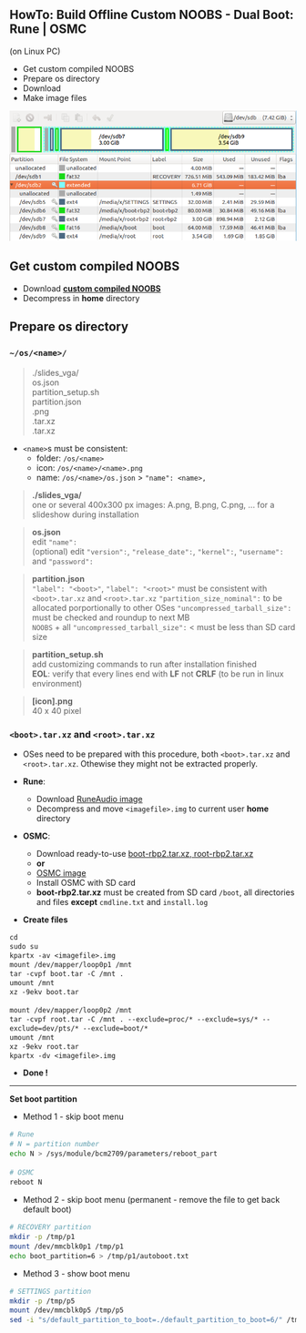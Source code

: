 HowTo: Build Offline Custom NOOBS - Dual Boot: Rune | OSMC
---
(on Linux PC)  
  
- Get custom compiled NOOBS
- Prepare os directory  
- Download
- Make image files

![partitions](https://github.com/rern/_assets/blob/master/RPi2-3.Dual.Boot-Rune.OSMC/NOOBS_partitions.PNG)  

Get custom compiled NOOBS
---
- Download [**custom compiled NOOBS**](https://github.com/rern/_assets/raw/master/RPi2-3.Dual.Boot-Rune.OSMC/noobs.zip)
- Decompress in **home** directory

Prepare os directory
---

### `~/os/<name>/`
>./slides_vga/  
>	os.json  
>	partition_setup.sh  
>	partition.json  
>	<name>.png  
>	<boot>.tar.xz  
>	<root>.tar.xz  

- `<name>`s must be consistent:
	- folder: `/os/<name>`
	- icon: `/os/<name>/<name>.png`
	- name: `/os/<name>/os.json` > `"name": <name>,`

>**./slides_vga/**  
>	one or several 400x300 px images: A.png, B.png, C.png, ... for a slideshow during installation
	
>**os.json**  
>	edit `"name":`  
>	(optional) edit `"version":`, `"release_date":`, `"kernel":`, `"username":` and `"password":` 

>**partition.json**  
>	`"label": "<boot>"`, `"label": "<root>"` must be consistent with `<boot>.tar.xz` and `<root>.tar.xz` 
>	`"partition_size_nominal":` to be allocated porportionally to other OSes
>	`"uncompressed_tarball_size":` must be checked and roundup to next MB  
>	`NOOBS` + all `"uncompressed_tarball_size":` < must be less than SD card size

>**partition_setup.sh**  
>	add customizing commands to run after installation finished  
>	**EOL**: verify that every lines end with **LF** not **CRLF** (to be run in linux environment)
	
>**[icon].png**  
>	40 x 40 pixel  

### `<boot>.tar.xz` and `<root>.tar.xz`
- OSes need to be prepared with this procedure, both `<boot>.tar.xz` and `<root>.tar.xz`. Othewise they might not be extracted properly.
 
- **Rune**:
	- Download [RuneAudio image](http://www.runeaudio.com/download/)
	- Decompress and move `<imagefile>.img` to current user **home** directory 
- **OSMC**:
	- Download ready-to-use [boot-rbp2.tar.xz, root-rbp2.tar.xz](http://ftp.fau.de/osmc/osmc/download/installers/noobs/)  
	- **or**
	- [OSMC image](http://ftp.fau.de/osmc/osmc/download/installers/diskimages/)
	- Install OSMC with SD card  
	- **boot-rbp2.tar.xz** must be created from SD card `/boot`, all directories and files **except** `cmdline.txt` and `install.log`
- **Create files**
```
cd
sudo su
kpartx -av <imagefile>.img
mount /dev/mapper/loop0p1 /mnt
tar -cvpf boot.tar -C /mnt .
umount /mnt
xz -9ekv boot.tar

mount /dev/mapper/loop0p2 /mnt
tar -cvpf root.tar -C /mnt . --exclude=proc/* --exclude=sys/* --exclude=dev/pts/* --exclude=boot/*
umount /mnt
xz -9ekv root.tar
kpartx -dv <imagefile>.img
```

- **Done !**  

---
  
**Set boot partition**  
- Method 1 - skip boot menu
```sh
# Rune
# N = partition number
echo N > /sys/module/bcm2709/parameters/reboot_part

# OSMC
reboot N
```
- Method 2 - skip boot menu (permanent - remove the file to get back default boot)
```sh
# RECOVERY partition
mkdir -p /tmp/p1
mount /dev/mmcblk0p1 /tmp/p1
echo boot_partition=6 > /tmp/p1/autoboot.txt
```
- Method 3 - show boot menu
```sh
# SETTINGS partition
mkdir -p /tmp/p5
mount /dev/mmcblk0p5 /tmp/p5
sed -i "s/default_partition_to_boot=./default_partition_to_boot=6/" /tmp/p5/noobs.conf
```
